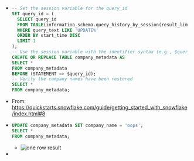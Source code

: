 - ```sql
  -- Set the session variable for the query_id
  SET query_id = (
    SELECT query_id
    FROM TABLE(information_schema.query_history_by_session(result_limit=>5))
    WHERE query_text LIKE 'UPDATE%'
    ORDER BY start_time DESC
    LIMIT 1
  );
  -- Use the session variable with the identifier syntax (e.g., $query_id)
  CREATE OR REPLACE TABLE company_metadata AS
  SELECT *
  FROM company_metadata
  BEFORE (STATEMENT => $query_id);
  -- Verify the company names have been restored
  SELECT *
  FROM company_metadata;
  ```
- From: https://quickstarts.snowflake.com/guide/getting_started_with_snowflake/index.html#8
- ```sql
  UPDATE company_metadata SET company_name = 'oops';
  SELECT *
  FROM company_metadata;
  ```
	- ![one row result](https://quickstarts.snowflake.com/guide/getting_started_with_snowflake/img/2a7ab14de8dde628.png)
-
